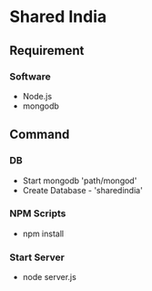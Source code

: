 # Shared India
## Requirement
### Software
  * Node.js
  * mongodb

## Command
### DB
  * Start mongodb
    'path/mongod'
  * Create Database - 'sharedindia'

### NPM Scripts
  * npm install

### Start Server
  * node server.js

